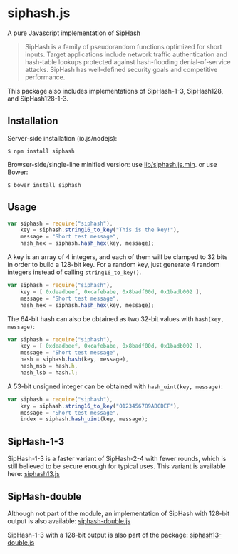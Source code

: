 siphash.js
==========

A pure Javascript implementation of
[SipHash](https://www.aumasson.jp/siphash/siphash.pdf)

> SipHash is a family of pseudorandom functions optimized for short
> inputs. Target applications include network traffic authentication and
> hash-table lookups protected against hash-flooding denial-of-service
> attacks. SipHash has well-defined security goals and competitive
> performance.

This package also includes implementations of SipHash-1-3, SipHash128, and SipHash128-1-3.

Installation
------------

Server-side installation (io.js/nodejs):

    $ npm install siphash

Browser-side/single-line minified version: use
[lib/siphash.js.min](https://raw.githubusercontent.com/jedisct1/siphash-js/master/lib/siphash.js.min).
or use Bower:

    $ bower install siphash

Usage
-----

```javascript
var siphash = require("siphash"),
    key = siphash.string16_to_key("This is the key!"),
    message = "Short test message",
    hash_hex = siphash.hash_hex(key, message);
```

A key is an array of 4 integers, and each of them will be clamped to
32 bits in order to build a 128-bit key.
For a random key, just generate 4 random integers instead of calling
`string16_to_key()`.

```javascript
var siphash = require("siphash"),
    key = [ 0xdeadbeef, 0xcafebabe, 0x8badf00d, 0x1badb002 ],
    message = "Short test message",
    hash_hex = siphash.hash_hex(key, message);
```

The 64-bit hash can also be obtained as two 32-bit values with
`hash(key, message)`:

```javascript
var siphash = require("siphash"),
    key = [ 0xdeadbeef, 0xcafebabe, 0x8badf00d, 0x1badb002 ],
    message = "Short test message",
    hash = siphash.hash(key, message),
    hash_msb = hash.h,
    hash_lsb = hash.l;
```

A 53-bit unsigned integer can be obtained with `hash_uint(key, message)`:

```javascript
var siphash = require("siphash"),
    key = siphash.string16_to_key("0123456789ABCDEF"),
    message = "Short test message",
    index = siphash.hash_uint(key, message);
```

SipHash-1-3
-----------
SipHash-1-3 is a faster variant of SipHash-2-4 with fewer rounds, which is still believed to be secure
enough for typical uses. This variant is available here:
[siphash13.js](https://raw.githubusercontent.com/jedisct1/siphash-js/master/lib/siphash13.js.min)


SipHash-double
--------------

Although not part of the module, an implementation of SipHash with
128-bit output is also available:
[siphash-double.js](https://raw.githubusercontent.com/jedisct1/siphash-js/master/lib/siphash-double.js.min)

SipHash-1-3 with a 128-bit output is also part of the package:
[siphash13-double.js](https://raw.githubusercontent.com/jedisct1/siphash-js/master/lib/siphash13-double.js.min)
